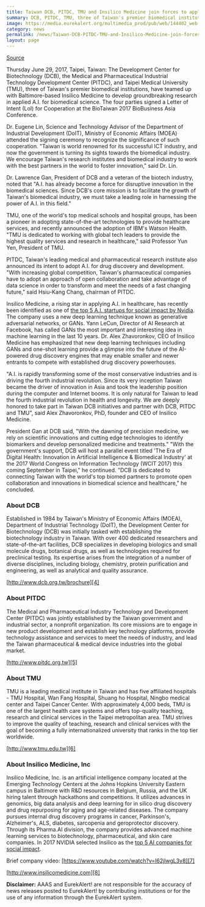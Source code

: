 ```yaml
---
title: Taiwan DCB, PITDC, TMU and Insilico Medicine join forces to apply AI for biomedical research
summary: DCB, PITDC, TMU, three of Taiwan's premier biomedical institutions, have teamed up with Baltimore-based Insilico Medicine to develop groundbreaking research in applied A.I. for biomedical science.
image: https://media.eurekalert.org/multimedia_prod/pub/web/144402_web.jpg
category: news
permalink: /news/Taiwan-DCB-PITDC-TMU-and-Insilico-Medicine-join-forces-to-apply-AI-for-biomedical-research/
layout: page
---
```


[Source](https://www.eurekalert.org/pub_releases/2017-06/imi-tdp062917.php "Permalink to Taiwan DCB, PITDC, TMU and Insilico Medicine join forces to apply AI for biomedical research")

Thursday June 29, 2017, Taipei, Taiwan: The Development Center for Biotechnology (DCB), the Medical and Pharmaceutical Industrial Technology Development Center (PITDC), and Taipei Medical University (TMU), three of Taiwan's premier biomedical institutions, have teamed up with Baltimore-based Insilico Medicine to develop groundbreaking research in applied A.I. for biomedical science. The four parties signed a Letter of Intent (LoI) for Cooperation at the BioTaiwan 2017 BioBusiness Asia Conference. 

Dr. Eugene Lin, Science and Technology Advisor of the Department of Industrial Development (DoIT), Ministry of Economic Affairs (MOEA) attended the signing ceremony to recognize the significance of such cooperation. "Taiwan is world renowned for its successful ICT industry, and now the government is turning its sights towards the biomedical industry. We encourage Taiwan's research institutes and biomedical industry to work with the best partners in the world to foster innovation," said Dr. Lin. 

Dr. Lawrence Gan, President of DCB and a veteran of the biotech industry, noted that "A.I. has already become a force for disruptive innovation in the biomedical sciences. Since DCB's core mission is to facilitate the growth of Taiwan's biomedical industry, we must take a leading role in harnessing the power of A.I. in this field." 

TMU, one of the world's top medical schools and hospital groups, has been a pioneer in adopting state-of-the-art technologies to provide healthcare services, and recently announced the adoption of IBM's Watson Health. "TMU is dedicated to working with global tech leaders to provide the highest quality services and research in healthcare," said Professor Yun Yen, President of TMU.

PITDC, Taiwan's leading medical and pharmaceutical research institute also announced its intent to adopt A.I. for drug discovery and development. "With increasing global competition, Taiwan's pharmaceutical companies have to adopt an approach of open collaboration and take advantage of data science in order to transform and meet the needs of a fast changing future," said Hsiu-Kang Chang, chairman of PITDC. 

Insilico Medicine, a rising star in applying A.I. in healthcare, has recently been identified as one of [the top 5 A.I. startups for social impact by Nvidia][3]. The company uses a new deep learning technique known as generative adversarial networks, or GANs. Yann LeCun, Director of AI Research at Facebook, has called GANs the most important and interesting idea in machine learning in the last 10 years. Dr. Alex Zhavoronkov, CEO of Insilico Medicine has emphasized that new deep learning techniques including GANs and one-shot learning provide a glimpse into the future of the AI-powered drug discovery engines that may enable smaller and newer entrants to compete with established drug discovery powerhouses. 

"A.I. is rapidly transforming some of the most conservative industries and is driving the fourth industrial revolution. Since its very inception Taiwan became the driver of innovation in Asia and took the leadership position during the computer and Internet booms. It is only natural for Taiwan to lead the fourth industrial revolution in health and longevity. We are deeply honored to take part in Taiwan DCB initiatives and partner with DCB, PITDC and TMU", said Alex Zhavoronkov, PhD, founder and CEO of Insilico Medicine. 

President Gan at DCB said, "With the dawning of precision medicine, we rely on scientific innovations and cutting edge technologies to identify biomarkers and develop personalized medicine and treatments." "With the government's support, DCB will host a parallel event titled 'The Era of Digital Health: Innovation in Artificial Intelligence & Biomedical Industry' at the 2017 World Congress on Information Technology (WCIT 2017) this coming September in Taipei," he continued. "DCB is dedicated to connecting Taiwan with the world's top biomed partners to promote open collaboration and innovations in biomedical science and healthcare," he concluded. 

### **About DCB**

Established in 1984 by Taiwan's Ministry of Economic Affairs (MOEA), Department of Industrial Technology (DoIT), the Development Center for Biotechnology (DCB) was initially tasked with establishing the biotechnology industry in Taiwan. With over 400 dedicated researchers and state-of-the-art facilities, DCB specializes in developing biologics and small molecule drugs, botanical drugs, as well as technologies required for preclinical testing. Its expertise arises from the integration of a number of diverse disciplines, including biology, chemistry, protein purification and engineering, as well as analytical and quality assurance. 

[http://www.dcb.org.tw/brochure][4]

### **About PITDC**

The Medical and Pharmaceutical Industry Technology and Development Center (PITDC) was jointly established by the Taiwan government and industrial sector, a nonprofit organization. Its core missions are to engage in new product development and establish key technology platforms, provide technology assistance and services to meet the needs of industry, and lead the Taiwan pharmaceutical & medical device industries into the global market.

[http://www.pitdc.org.tw][5]

### **About TMU**

TMU is a leading medical institute in Taiwan and has five affiliated hospitals - TMU Hospital, Wan Fang Hospital, Shuang ho Hospital, Ningbo medical center and Taipei Cancer Center. With approximately 4,000 beds, TMU is one of the largest health care systems and offers top-quality teaching, research and clinical services in the Taipei metropolitan area. TMU strives to improve the quality of teaching, research and clinical services with the goal of becoming a fully internationalized university that ranks in the top tier worldwide.

[http://www.tmu.edu.tw][6]

### **About Insilico Medicine, Inc**

Insilico Medicine, Inc. is an artificial intelligence company located at the Emerging Technology Centers at the Johns Hopkins University Eastern campus in Baltimore with R&D resources in Belgium, Russia, and the UK hiring talent through hackathons and competitions. It utilizes advances in genomics, big data analysis and deep learning for in silico drug discovery and drug repurposing for aging and age-related diseases. The company pursues internal drug discovery programs in cancer, Parkinson's, Alzheimer's, ALS, diabetes, sarcopenia and geroprotector discovery. Through its Pharma.AI division, the company provides advanced machine learning services to biotechnology, pharmaceutical, and skin care companies. In 2017 NVIDIA selected Insilico as the [top 5 AI companies for social impact][3].

Brief company video: [https://www.youtube.com/watch?v=l62jlwgL3v8][7]

[http://www.insilicomedicine.com][8]

**Disclaimer:** AAAS and EurekAlert! are not responsible for the accuracy of news releases posted to EurekAlert! by contributing institutions or for the use of any information through the EurekAlert system.

[1]: https://media.eurekalert.org/multimedia_prod/pub/web/144402_web.jpg
[2]: https://www.eurekalert.org/multimedia/pub/144402.php
[3]: https://venturebeat.com/2017/04/23/nvidia-identifies-the-top-5-ai-startups-for-social-impact/
[4]: http://www.dcb.org.tw/brochure
[5]: http://www.pitdc.org.tw
[6]: http://www.tmu.edu.tw
[7]: https://www.youtube.com/watch?v=l62jlwgL3v8
[8]: http://www.insilicomedicine.com